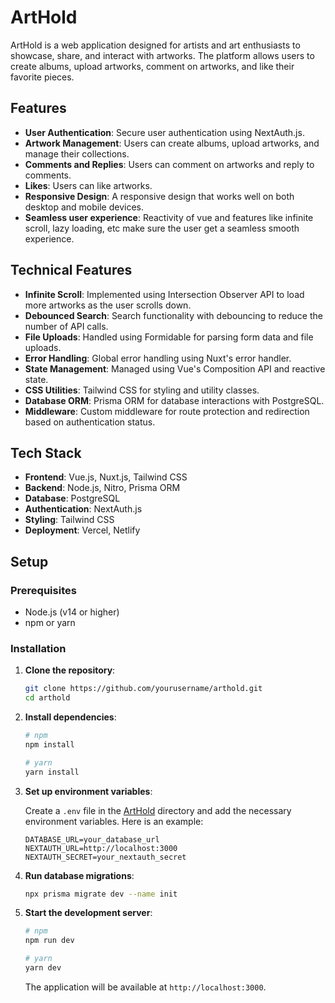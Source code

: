 # ArtHold

ArtHold is a web application designed for artists and art enthusiasts to showcase, share, and interact with artworks. The platform allows users to create albums, upload artworks, comment on artworks, and like their favorite pieces.

## Features

- **User Authentication**: Secure user authentication using NextAuth.js.
- **Artwork Management**: Users can create albums, upload artworks, and manage their collections.
- **Comments and Replies**: Users can comment on artworks and reply to comments.
- **Likes**: Users can like artworks.
- **Responsive Design**: A responsive design that works well on both desktop and mobile devices.
- **Seamless user experience**: Reactivity of vue and features like infinite scroll, lazy loading, etc make sure the user get a seamless smooth experience.

## Technical Features

- **Infinite Scroll**: Implemented using Intersection Observer API to load more artworks as the user scrolls down.
- **Debounced Search**: Search functionality with debouncing to reduce the number of API calls.
- **File Uploads**: Handled using Formidable for parsing form data and file uploads.
- **Error Handling**: Global error handling using Nuxt's error handler.
- **State Management**: Managed using Vue's Composition API and reactive state.
- **CSS Utilities**: Tailwind CSS for styling and utility classes.
- **Database ORM**: Prisma ORM for database interactions with PostgreSQL.
- **Middleware**: Custom middleware for route protection and redirection based on authentication status.
  
 ## Tech Stack

- **Frontend**: Vue.js, Nuxt.js, Tailwind CSS
- **Backend**: Node.js, Nitro, Prisma ORM
- **Database**: PostgreSQL
- **Authentication**: NextAuth.js
- **Styling**: Tailwind CSS
- **Deployment**: Vercel, Netlify

## Setup

### Prerequisites

- Node.js (v14 or higher)
- npm or yarn

### Installation

1. **Clone the repository**:

    ```bash
    git clone https://github.com/yourusername/arthold.git
    cd arthold
    ```

2. **Install dependencies**:

    ```bash
    # npm
    npm install

    # yarn
    yarn install
    ```

3. **Set up environment variables**:

    Create a `.env` file in the [ArtHold](http://_vscodecontentref_/1) directory and add the necessary environment variables. Here is an example:

    ```env
    DATABASE_URL=your_database_url
    NEXTAUTH_URL=http://localhost:3000
    NEXTAUTH_SECRET=your_nextauth_secret
    ```

4. **Run database migrations**:

    ```bash
    npx prisma migrate dev --name init
    ```

5. **Start the development server**:

    ```bash
    # npm
    npm run dev

    # yarn
    yarn dev
    ```

    The application will be available at `http://localhost:3000`.
